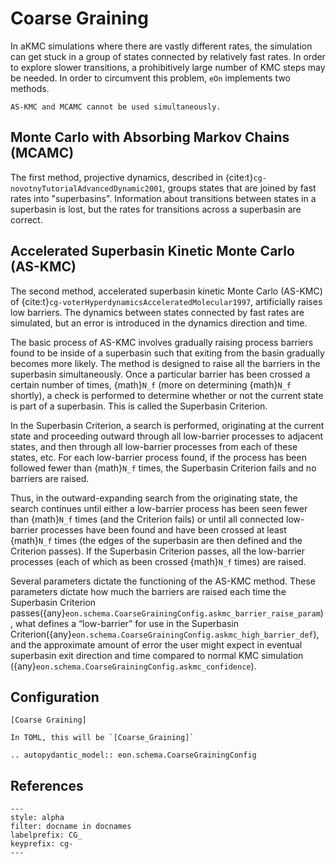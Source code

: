 # Coarse Graining

In aKMC simulations where there are vastly different rates, the simulation can
get stuck in a group of states connected by relatively fast rates. In order to
explore slower transitions, a prohibitively large number of KMC steps may be
needed. In order to circumvent this problem, `eOn` implements two methods. 

```{note}
AS-KMC and MCAMC cannot be used simultaneously.
```

## Monte Carlo with Absorbing Markov Chains (MCAMC)

The first method, projective dynamics, described in
{cite:t}`cg-novotnyTutorialAdvancedDynamic2001`, groups states that are joined
by fast rates into "superbasins". Information about transitions between states
in a superbasin is lost, but the rates for transitions across a superbasin are
correct. 

## Accelerated Superbasin Kinetic Monte Carlo (AS-KMC)

The second method, accelerated superbasin kinetic Monte Carlo (AS-KMC) of
{cite:t}`cg-voterHyperdynamicsAcceleratedMolecular1997`, artificially raises low
barriers. The dynamics between states connected by fast rates are simulated, but
an error is introduced in the dynamics direction and time. 


The basic process of AS-KMC involves gradually raising process barriers found to
be inside of a superbasin such that exiting from the basin gradually becomes
more likely. The method is designed to raise all the barriers in the superbasin
simultaneously. Once a particular barrier has been crossed a certain number of
times, {math}`N_f` (more on determining {math}`N_f` shortly), a check is
performed to determine whether or not the current state is part of a superbasin.
This is called the Superbasin Criterion.

In the Superbasin Criterion, a search is performed, originating at the current
state and proceeding outward through all low-barrier processes to adjacent
states, and then through all low-barrier processes from each of these states,
etc. For each low-barrier process found, if the process has been followed fewer
than {math}`N_f` times, the Superbasin Criterion fails and no barriers are
raised.

Thus, in the outward-expanding search from the originating state, the search
continues until either a low-barrier process has been seen fewer than
{math}`N_f` times (and the Criterion fails) or until all connected low-barrier
processes have been found and have been crossed at least {math}`N_f` times (the
edges of the superbasin are then defined and the Criterion passes). If the
Superbasin Criterion passes, all the low-barrier processes (each of which as
been crossed {math}`N_f` times) are raised.

Several parameters dictate the functioning of the AS-KMC method. These
parameters dictate how much the barriers are raised each time the Superbasin
Criterion
passes({any}`eon.schema.CoarseGrainingConfig.askmc_barrier_raise_param`), what
defines a “low-barrier” for use in the Superbasin
Criterion({any}`eon.schema.CoarseGrainingConfig.askmc_high_barrier_def`), and
the approximate amount of error the user might expect in eventual superbasin
exit direction and time compared to normal KMC simulation
({any}`eon.schema.CoarseGrainingConfig.askmc_confidence`).

## Configuration

```{code-block} ini
[Coarse Graining]
```

```{versionchanged} 2.1_TBA
In TOML, this will be `[Coarse_Graining]`
```

```{eval-rst}
.. autopydantic_model:: eon.schema.CoarseGrainingConfig
```

## References


```{bibliography}
---
style: alpha
filter: docname in docnames
labelprefix: CG_
keyprefix: cg-
---
```
